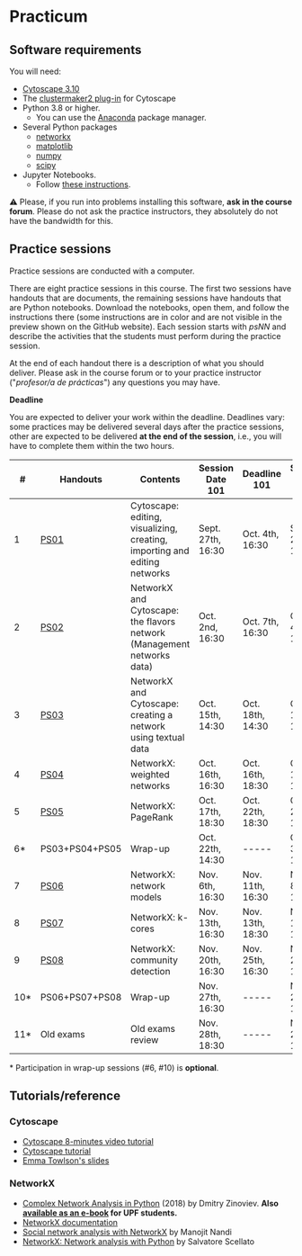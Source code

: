 # Practicum

## Software requirements

You will need:

* [Cytoscape 3.10](https://cytoscape.org/download.html)
* The [clustermaker2 plug-in](https://apps.cytoscape.org/apps/clustermaker2) for Cytoscape
* Python 3.8 or higher.
   * You can use the [Anaconda](https://www.anaconda.com/products/individual) package manager.
* Several Python packages
   * [networkx](https://networkx.github.io/)
   * [matplotlib](https://matplotlib.org/)
   * [numpy](https://numpy.org/)
   * [scipy](https://scipy.org/)
* Jupyter Notebooks.
   * Follow [these instructions](https://jupyter.org/install.html).

:warning: Please, if you run into problems installing this software, **ask in the course forum**. Please do not ask the practice instructors, they absolutely do not have the bandwidth for this.

## Practice sessions

Practice sessions are conducted with a computer.

There are eight practice sessions in this course. The first two sessions have handouts that are documents, the remaining sessions have handouts that are Python notebooks. Download the notebooks, open them, and follow the instructions there (some instructions are in color and are not visible in the preview shown on the GitHub website). Each session starts with *psNN* and describe the activities that the students must perform during the practice session.

At the end of each handout there is a description of what you should deliver. Please ask in the course forum or to your practice instructor ("*profesor/a de prácticas*") any questions you may have.

**Deadline**

You are expected to deliver your work within the deadline. Deadlines vary: some practices may be delivered several days after the practice sessions, other are expected to be delivered **at the end of the session**, i.e., you will have to complete them within the two hours.


| # | Handouts                                    | Contents | Session Date 101 | Deadline 101 | Session Date 201 |  Deadline 201 |
|---|---------------------------------------------|----------|------------------|--------------|------------------|--------------|
| 1 | [PS01](pending.md)                          | Cytoscape: editing, visualizing, creating, importing and editing networks | Sept. 27th, 16:30 | Oct. 4th, 16:30 |  Sept. 27th, 14:30 | Oct. 4th, 16:30 |
| 2 | [PS02](ps02-flavors.ipynb)                  | NetworkX and Cytoscape: the flavors network (Management networks data)| Oct. 2nd, 16:30 | Oct. 7th, 16:30 | Oct. 4th, 14:30 | Oct. 9th, 14:30 |
| 3 | [PS03](ps03-networks_from_text.ipynb)       | NetworkX and Cytoscape: creating a network using textual data | Oct. 15th, 14:30 | Oct. 18th, 14:30 | Oct. 17th, 14:30 | Oct. 22th, 14:30 |
| 4 | [PS04](ps04-weighted_networks.ipynb)         | NetworkX: weighted networks | Oct. 16th, 16:30 | Oct. 16th, 18:30 | Oct. 18th, 14:30 | Oct. 18th, 16:30 |
| 5 | [PS05](ps05-pagerank.ipynb)                 | NetworkX: PageRank | Oct. 17th, 18:30 | Oct. 22th, 18:30 | Oct. 21th, 18:30 | Oct. 24th, 18:30 |
| 6* | PS03+PS04+PS05                             | Wrap-up | Oct. 22th, 14:30 | ----- | Oct. 31st, 14:30 | ----- |
| 7 | [PS06](ps06-network_models.ipynb)           | NetworkX: network models | Nov. 6th, 16:30 | Nov. 11th, 16:30 | Nov. 8th, 14:30 | Nov. 13th, 13:30 |
| 8 | [PS07](ps07-k_cores.ipynb)        | NetworkX: k-cores | Nov. 13th, 16:30 | Nov. 13th, 18:30 | Nov. 15th, 14:30 | Nov. 15th, 16:30 |
| 9 | [PS08](ps08-communities.ipynb)              | NetworkX: community detection | Nov. 20th, 16:30 | Nov. 25th, 16:30 | Nov. 22th, 14:30 | Nov. 27th, 14:30 |
| 10* | PS06+PS07+PS08                            | Wrap-up | Nov. 27th, 16:30 | ----- | Nov. 27th, 18:30 | -----
| 11* | Old exams                                 | Old exams review | Nov. 28th, 18:30 | ----- | Nov. 29th, 14:30 | -----

\* Participation in wrap-up sessions (#6, #10) is **optional**.

## Tutorials/reference

### Cytoscape

* [Cytoscape 8-minutes video tutorial](https://www.youtube.com/watch?v=iGpxX0Kd4Z0&list=PLFQS98nmv__wFmmSDePx9FtQ2TFRS6wdR)
* [Cytoscape tutorial](https://github.com/cytoscape/cytoscape-tutorials/wiki)
* [Emma Towlson's slides](https://www.dropbox.com/s/37zleq3ynw6e0n6/Cytoscape_2017.pdf?dl=0)

### NetworkX

* [Complex Network Analysis in Python](https://www.amazon.com/gp/product/1680502697/) (2018) by Dmitry Zinoviev. **Also [available as an e-book](https://upfinder.upf.edu/iii/encore/record/C__Rb1557007?lang=cat) for UPF students.**
* [NetworkX documentation](https://networkx.github.io/)
* [Social network analysis with NetworkX](https://blog.dominodatalab.com/social-network-analysis-with-networkx/) by Manojit Nandi
* [NetworkX: Network analysis with Python](https://www.cl.cam.ac.uk/~cm542/teaching/2010/stna-pdfs/stna-lecture8.pdf) by Salvatore Scellato
